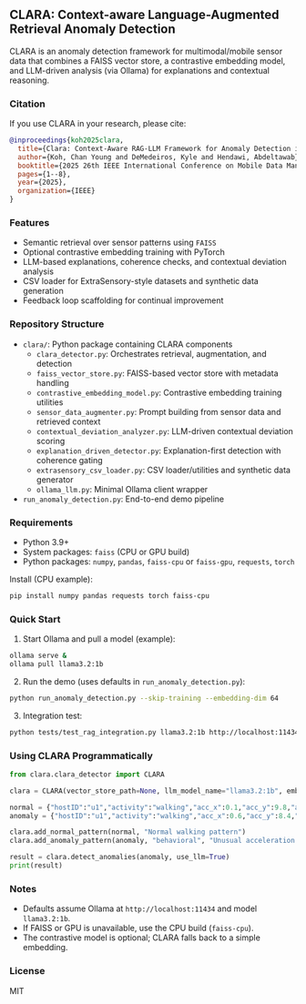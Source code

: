 ## CLARA: Context-aware Language-Augmented Retrieval Anomaly Detection

CLARA is an anomaly detection framework for multimodal/mobile sensor data that combines a FAISS vector store, a contrastive embedding model, and LLM-driven analysis (via Ollama) for explanations and contextual reasoning.

### Citation

If you use CLARA in your research, please cite:

```bibtex
@inproceedings{koh2025clara,
  title={Clara: Context-Aware RAG-LLM Framework for Anomaly Detection in Mobile Device Sensors},
  author={Koh, Chan Young and DeMedeiros, Kyle and Hendawi, Abdeltawab},
  booktitle={2025 26th IEEE International Conference on Mobile Data Management (MDM)},
  pages={1--8},
  year={2025},
  organization={IEEE}
}
```

### Features
- Semantic retrieval over sensor patterns using `FAISS`
- Optional contrastive embedding training with PyTorch
- LLM-based explanations, coherence checks, and contextual deviation analysis
- CSV loader for ExtraSensory-style datasets and synthetic data generation
- Feedback loop scaffolding for continual improvement

### Repository Structure
- `clara/`: Python package containing CLARA components
  - `clara_detector.py`: Orchestrates retrieval, augmentation, and detection
  - `faiss_vector_store.py`: FAISS-based vector store with metadata handling
  - `contrastive_embedding_model.py`: Contrastive embedding training utilities
  - `sensor_data_augmenter.py`: Prompt building from sensor data and retrieved context
  - `contextual_deviation_analyzer.py`: LLM-driven contextual deviation scoring
  - `explanation_driven_detector.py`: Explanation-first detection with coherence gating
  - `extrasensory_csv_loader.py`: CSV loader/utilities and synthetic data generator
  - `ollama_llm.py`: Minimal Ollama client wrapper
- `run_anomaly_detection.py`: End-to-end demo pipeline

### Requirements
- Python 3.9+
- System packages: `faiss` (CPU or GPU build)
- Python packages: `numpy`, `pandas`, `faiss-cpu` or `faiss-gpu`, `requests`, `torch`

Install (CPU example):
```bash
pip install numpy pandas requests torch faiss-cpu
```

### Quick Start
1) Start Ollama and pull a model (example):
```bash
ollama serve &
ollama pull llama3.2:1b
```

2) Run the demo (uses defaults in `run_anomaly_detection.py`):
```bash
python run_anomaly_detection.py --skip-training --embedding-dim 64
```

3) Integration test:
```bash
python tests/test_rag_integration.py llama3.2:1b http://localhost:11434
```

### Using CLARA Programmatically
```python
from clara.clara_detector import CLARA

clara = CLARA(vector_store_path=None, llm_model_name="llama3.2:1b", embedding_dim=64)

normal = {"hostID":"u1","activity":"walking","acc_x":0.1,"acc_y":9.8,"acc_z":0.2}
anomaly = {"hostID":"u1","activity":"walking","acc_x":0.6,"acc_y":8.4,"acc_z":0.9}

clara.add_normal_pattern(normal, "Normal walking pattern")
clara.add_anomaly_pattern(anomaly, "behavioral", "Unusual acceleration profile")

result = clara.detect_anomalies(anomaly, use_llm=True)
print(result)
```

### Notes
- Defaults assume Ollama at `http://localhost:11434` and model `llama3.2:1b`.
- If FAISS or GPU is unavailable, use the CPU build (`faiss-cpu`).
- The contrastive model is optional; CLARA falls back to a simple embedding.

### License
MIT


